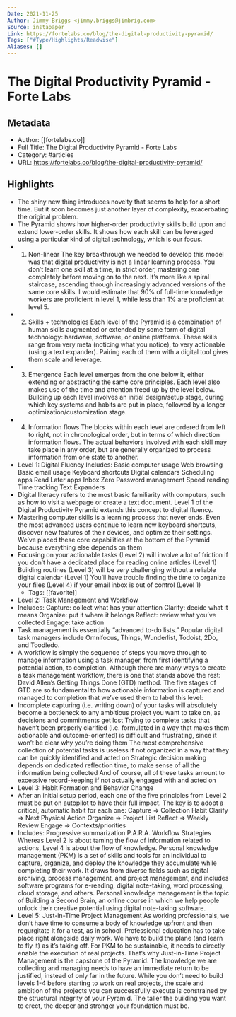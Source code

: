 ```yaml
---
Date: 2021-11-25
Author: Jimmy Briggs <jimmy.briggs@jimbrig.com>
Source: instapaper
Link: https://fortelabs.co/blog/the-digital-productivity-pyramid/
Tags: ["#Type/Highlights/Readwise"]
Aliases: []
---
```

# The Digital Productivity Pyramid - Forte Labs

## Metadata
- Author: [[fortelabs.co]]
- Full Title: The Digital Productivity Pyramid - Forte Labs
- Category: #articles
- URL: https://fortelabs.co/blog/the-digital-productivity-pyramid/

## Highlights
- The shiny new thing introduces novelty that seems to help for a short time. But it soon becomes just another layer of complexity, exacerbating the original problem.
- The Pyramid shows how higher-order productivity skills build upon and extend lower-order skills. It shows how each skill can be leveraged using a particular kind of digital technology, which is our focus.
- 1. Non-linear
  The key breakthrough we needed to develop this model was that digital productivity is not a linear learning process. You don’t learn one skill at a time, in strict order, mastering one completely before moving on to the next.
  It’s more like a spiral staircase, ascending through increasingly advanced versions of the same core skills. I would estimate that 90% of full-time knowledge workers are proficient in level 1, while less than 1% are proficient at level 5.
- 2. Skills + technologies
  Each level of the Pyramid is a combination of human skills augmented or extended by some form of digital technology: hardware, software, or online platforms.
  These skills range from very meta (noticing what you notice), to very actionable (using a text expander). Pairing each of them with a digital tool gives them scale and leverage.
- 3. Emergence
  Each level emerges from the one below it, either extending or abstracting the same core principles. Each level also makes use of the time and attention freed up by the level below.
  Building up each level involves an initial design/setup stage, during which key systems and habits are put in place, followed by a longer optimization/customization stage.
- 4. Information flows
  The blocks within each level are ordered from left to right, not in chronological order, but in terms of which direction information flows. The actual behaviors involved with each skill may take place in any order, but are generally organized to process information from one state to another.
- Level 1: Digital Fluency
  Includes:
  Basic computer usage
  Web browsing
  Basic email usage
  Keyboard shortcuts
  Digital calendars
  Scheduling apps
  Read Later apps
  Inbox Zero
  Password management
  Speed reading
  Time tracking
  Text Expanders
- Digital literacy refers to the most basic familiarity with computers, such as how to visit a webpage or create a text document. Level 1 of the Digital Productivity Pyramid extends this concept to digital fluency.
- Mastering computer skills is a learning process that never ends. Even the most advanced users continue to learn new keyboard shortcuts, discover new features of their devices, and optimize their settings.
  We’ve placed these core capabilities at the bottom of the Pyramid because everything else depends on them
- Focusing on your actionable tasks (Level 2) will involve a lot of friction if you don’t have a dedicated place for reading online articles (Level 1)
  Building routines (Level 3) will be very challenging without a reliable digital calendar (Level 1)
  You’ll have trouble finding the time to organize your files (Level 4) if your email inbox is out of control (Level 1)
    - Tags: [[favorite]] 
- Level 2: Task Management and Workflow
- Includes:
  Capture: collect what has your attention
  Clarify: decide what it means
  Organize: put it where it belongs
  Reflect: review what you’ve collected
  Engage: take action
- Task management is essentially “advanced to-do lists.” Popular digital task managers include Omnifocus, Things, Wunderlist, Todoist, 2Do, and Toodledo.
- A workflow is simply the sequence of steps you move through to manage information using a task manager, from first identifying a potential action, to completion.
  Although there are many ways to create a task management workflow, there is one that stands above the rest: David Allen’s Getting Things Done (GTD) method. The five stages of GTD are so fundamental to how actionable information is captured and managed to completion that we’ve used them to label this level:
- Incomplete capturing (i.e. writing down) of your tasks will absolutely become a bottleneck to any ambitious project you want to take on, as decisions and commitments get lost
  Trying to complete tasks that haven’t been properly clarified (i.e. formulated in a way that makes them actionable and outcome-oriented) is difficult and frustrating, since it won’t be clear why you’re doing them
  The most comprehensive collection of potential tasks is useless if not organized in a way that they can be quickly identified and acted on
  Strategic decision making depends on dedicated reflection time, to make sense of all the information being collected
  And of course, all of these tasks amount to excessive record-keeping if not actually engaged with and acted on
- Level 3: Habit Formation and Behavior Change
- After an initial setup period, each one of the five principles from Level 2 must be put on autopilot to have their full impact. The key is to adopt a critical, automatic habit for each one:
  Capture => Collection Habit
  Clarify => Next Physical Action
  Organize => Project List
  Reflect => Weekly Review
  Engage => Contexts/priorities
- Includes:
  Progressive summarization
  P.A.R.A.
  Workflow Strategies
  Whereas Level 2 is about taming the flow of information related to actions, Level 4 is about the flow of knowledge.
  Personal knowledge management (PKM) is a set of skills and tools for an individual to capture, organize, and deploy the knowledge they accumulate while completing their work. It draws from diverse fields such as digital archiving, process management, and project management, and includes software programs for e-reading, digital note-taking, word processing, cloud storage, and others.
  Personal knowledge management is the topic of Building a Second Brain, an online course in which we help people unlock their creative potential using digital note-taking software.
- Level 5: Just-in-Time Project Management
  As working professionals, we don’t have time to consume a body of knowledge upfront and then regurgitate it for a test, as in school. Professional education has to take place right alongside daily work. We have to build the plane (and learn to fly it) as it’s taking off.
  For PKM to be sustainable, it needs to directly enable the execution of real projects. That’s why Just-in-Time Project Management is the capstone of the Pyramid. The knowledge we are collecting and managing needs to have an immediate return to be justified, instead of only far in the future.
  While you don’t need to build levels 1-4 before starting to work on real projects, the scale and ambition of the projects you can successfully execute is constrained by the structural integrity of your Pyramid. The taller the building you want to erect, the deeper and stronger your foundation must be.

